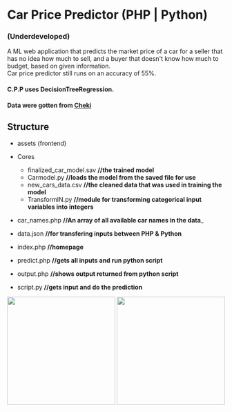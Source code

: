 # Car Price Predictor (PHP | Python)
### (Underdeveloped)
A ML web application that predicts the market price of a car for a seller that has no idea how much to sell, and a buyer that doesn't know how much to budget, based on given information. 
<br/>Car price predictor still runs on an accuracy of 55%.

#### C.P.P uses DecisionTreeRegression. 
#### Data were gotten from [Cheki](http://cheki.com.ng)

## Structure
* assets (frontend)
* Cores
  * finalized_car_model.sav   __//the trained model__
  * Carmodel.py    __//loads the model from the saved file for use__
  * new_cars_data.csv    __//the cleaned data that was used in training the model__
  * TransformIN.py   __//module for transforming categorical input variables into integers__
  
* car_names.php    __//An array of all available car names in the data___
* data.json    __//for transfering inputs between PHP & Python__
* index.php    __//homepage__
* predict.php    __//gets all inputs and run python script__
* output.php     __//shows output returned from python script__
* script.py    __//gets input and do the prediction__

<p align="">
  <img align="" src="https://github.com/RitcheyDevs/car_price_predictor/blob/master/assets/localhost_cpp_(iPhone%206_7_8%20Plus)%20(2).png" width="250"/>
  <img align="" src="https://github.com/RitcheyDevs/car_price_predictor/blob/master/assets/localhost_cpp_output.php_price%3D13000000(iPhone%206_7_8%20Plus).png" width="250"/>
</p>
